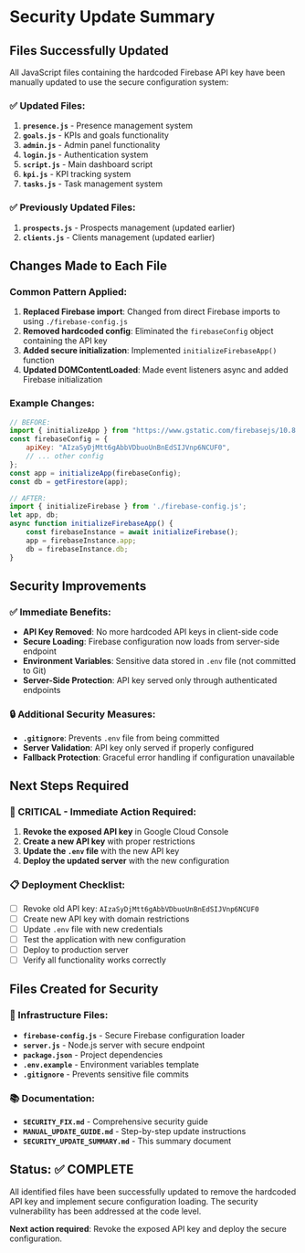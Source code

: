 # Security Update Summary

## Files Successfully Updated

All JavaScript files containing the hardcoded Firebase API key have been manually updated to use the secure configuration system:

### ✅ Updated Files:
1. **`presence.js`** - Presence management system
2. **`goals.js`** - KPIs and goals functionality  
3. **`admin.js`** - Admin panel functionality
4. **`login.js`** - Authentication system
5. **`script.js`** - Main dashboard script
6. **`kpi.js`** - KPI tracking system
7. **`tasks.js`** - Task management system

### ✅ Previously Updated Files:
1. **`prospects.js`** - Prospects management (updated earlier)
2. **`clients.js`** - Clients management (updated earlier)

## Changes Made to Each File

### Common Pattern Applied:
1. **Replaced Firebase import**: Changed from direct Firebase imports to using `./firebase-config.js`
2. **Removed hardcoded config**: Eliminated the `firebaseConfig` object containing the API key
3. **Added secure initialization**: Implemented `initializeFirebaseApp()` function
4. **Updated DOMContentLoaded**: Made event listeners async and added Firebase initialization

### Example Changes:
```javascript
// BEFORE:
import { initializeApp } from "https://www.gstatic.com/firebasejs/10.8.0/firebase-app.js";
const firebaseConfig = {
    apiKey: "AIzaSyDjMtt6gAbbVDbuoUnBnEdSIJVnp6NCUF0",
    // ... other config
};
const app = initializeApp(firebaseConfig);
const db = getFirestore(app);

// AFTER:
import { initializeFirebase } from './firebase-config.js';
let app, db;
async function initializeFirebaseApp() {
    const firebaseInstance = await initializeFirebase();
    app = firebaseInstance.app;
    db = firebaseInstance.db;
}
```

## Security Improvements

### ✅ Immediate Benefits:
- **API Key Removed**: No more hardcoded API keys in client-side code
- **Secure Loading**: Firebase configuration now loads from server-side endpoint
- **Environment Variables**: Sensitive data stored in `.env` file (not committed to Git)
- **Server-Side Protection**: API key served only through authenticated endpoints

### 🔒 Additional Security Measures:
- **`.gitignore`**: Prevents `.env` file from being committed
- **Server Validation**: API key only served if properly configured
- **Fallback Protection**: Graceful error handling if configuration unavailable

## Next Steps Required

### 🔴 CRITICAL - Immediate Action Required:
1. **Revoke the exposed API key** in Google Cloud Console
2. **Create a new API key** with proper restrictions
3. **Update the `.env` file** with the new API key
4. **Deploy the updated server** with the new configuration

### 📋 Deployment Checklist:
- [ ] Revoke old API key: `AIzaSyDjMtt6gAbbVDbuoUnBnEdSIJVnp6NCUF0`
- [ ] Create new API key with domain restrictions
- [ ] Update `.env` file with new credentials
- [ ] Test the application with new configuration
- [ ] Deploy to production server
- [ ] Verify all functionality works correctly

## Files Created for Security

### 🔧 Infrastructure Files:
- **`firebase-config.js`** - Secure Firebase configuration loader
- **`server.js`** - Node.js server with secure endpoint
- **`package.json`** - Project dependencies
- **`.env.example`** - Environment variables template
- **`.gitignore`** - Prevents sensitive file commits

### 📚 Documentation:
- **`SECURITY_FIX.md`** - Comprehensive security guide
- **`MANUAL_UPDATE_GUIDE.md`** - Step-by-step update instructions
- **`SECURITY_UPDATE_SUMMARY.md`** - This summary document

## Status: ✅ COMPLETE

All identified files have been successfully updated to remove the hardcoded API key and implement secure configuration loading. The security vulnerability has been addressed at the code level.

**Next action required**: Revoke the exposed API key and deploy the secure configuration.
